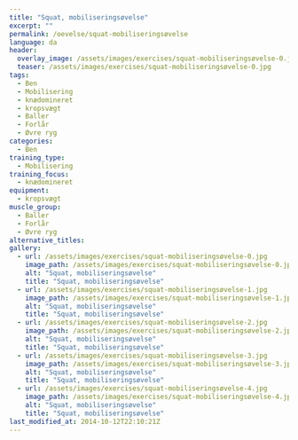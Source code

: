 ```yaml
---
title: "Squat, mobiliseringsøvelse"
excerpt: ""
permalink: /oevelse/squat-mobiliseringsøvelse
language: da
header:
  overlay_image: /assets/images/exercises/squat-mobiliseringsøvelse-0.jpg
  teaser: /assets/images/exercises/squat-mobiliseringsøvelse-0.jpg
tags:
  - Ben
  - Mobilisering
  - knædomineret
  - kropsvægt
  - Baller
  - Forlår
  - Øvre ryg
categories:
  - Ben
training_type: 
  - Mobilisering
training_focus: 
  - knædomineret
equipment:
  - kropsvægt
muscle_group:
  - Baller
  - Forlår
  - Øvre ryg
alternative_titles:
gallery:
  - url: /assets/images/exercises/squat-mobiliseringsøvelse-0.jpg
    image_path: /assets/images/exercises/squat-mobiliseringsøvelse-0.jpg
    alt: "Squat, mobiliseringsøvelse"
    title: "Squat, mobiliseringsøvelse"
  - url: /assets/images/exercises/squat-mobiliseringsøvelse-1.jpg
    image_path: /assets/images/exercises/squat-mobiliseringsøvelse-1.jpg
    alt: "Squat, mobiliseringsøvelse"
    title: "Squat, mobiliseringsøvelse"
  - url: /assets/images/exercises/squat-mobiliseringsøvelse-2.jpg
    image_path: /assets/images/exercises/squat-mobiliseringsøvelse-2.jpg
    alt: "Squat, mobiliseringsøvelse"
    title: "Squat, mobiliseringsøvelse"
  - url: /assets/images/exercises/squat-mobiliseringsøvelse-3.jpg
    image_path: /assets/images/exercises/squat-mobiliseringsøvelse-3.jpg
    alt: "Squat, mobiliseringsøvelse"
    title: "Squat, mobiliseringsøvelse"
  - url: /assets/images/exercises/squat-mobiliseringsøvelse-4.jpg
    image_path: /assets/images/exercises/squat-mobiliseringsøvelse-4.jpg
    alt: "Squat, mobiliseringsøvelse"
    title: "Squat, mobiliseringsøvelse"
last_modified_at: 2014-10-12T22:10:21Z
---
```



